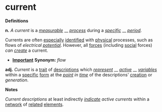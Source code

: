 # current

**Definitions**

**n.** _A current_ is a [_measurable_](https://github.com/gcassel/Modular-Organization-Terminology/blob/master/terms/measure.md) __ [_process_](https://github.com/gcassel/Modular-Organization-Terminology/blob/master/terms/process.md) during a [_specific_](https://github.com/gcassel/Modular-Organization-Terminology/blob/master/terms/specific.md) __ [_period_](https://github.com/gcassel/Modular-Organization-Terminology/blob/master/terms/period.md).

Currents are often [especially](https://github.com/gcassel/Modular-Organization-Terminology/blob/master/terms/specialize.md) [identified](https://github.com/gcassel/Modular-Organization-Terminology/blob/master/terms/identify.md) with [physical](https://github.com/gcassel/Modular-Organization-Terminology/blob/master/terms/physical.md) processes, such as flows of _electrical_ [_potential_](https://github.com/gcassel/Modular-Organization-Terminology/blob/master/terms/potential.md). However, all [forces](https://github.com/gcassel/Modular-Organization-Terminology/blob/master/terms/force.md) (including [social](https://github.com/gcassel/Modular-Organization-Terminology/blob/master/terms/social.md) forces) _can_ [_create_](https://github.com/gcassel/Modular-Organization-Terminology/blob/master/terms/create.md) a current.

* [**Important**](https://github.com/gcassel/Modular-Organization-Terminology/blob/master/terms/importance.md) **Synonym:** _flow_

**adj.** _Current_ is a [trait](https://github.com/gcassel/Modular-Organization-Terminology/blob/master/terms/trait.md) of [descriptions](https://github.com/gcassel/Modular-Organization-Terminology/blob/master/terms/description.md) which [_represent_](https://github.com/gcassel/Modular-Organization-Terminology/blob/master/terms/represent.md) __ [_active_](https://github.com/gcassel/Modular-Organization-Terminology/blob/master/terms/active.md) __ [_variables_](https://github.com/gcassel/Modular-Organization-Terminology/blob/master/terms/variable.md) within a [specific](https://github.com/gcassel/Modular-Organization-Terminology/blob/master/terms/specific.md) [form](https://github.com/gcassel/Modular-Organization-Terminology/blob/master/terms/form.md) at the [_point_](https://github.com/gcassel/Modular-Organization-Terminology/blob/master/terms/point.md) _in_ [_time_](https://github.com/gcassel/Modular-Organization-Terminology/blob/master/terms/time.md) of the descriptions' [creation](https://github.com/gcassel/Modular-Organization-Terminology/blob/master/terms/creation.md) or _generation_.

**Notes**

_Current descriptions_ at least indirectly [_indicate_](https://github.com/gcassel/Modular-Organization-Terminology/blob/master/terms/indicate.md) _active currents_ within a [network](https://github.com/gcassel/Modular-Organization-Terminology/blob/master/terms/network.md) of [related](https://github.com/gcassel/Modular-Organization-Terminology/blob/master/terms/relate.md) [elements](https://github.com/gcassel/Modular-Organization-Terminology/blob/master/terms/element.md).
